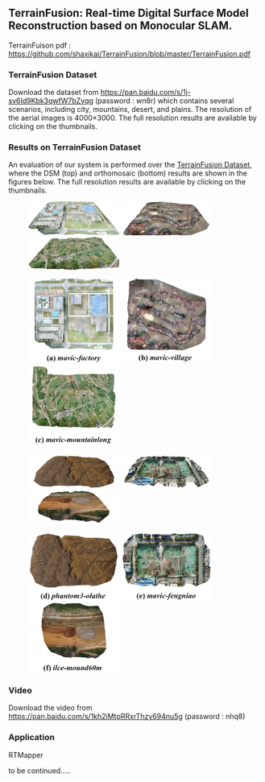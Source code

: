 ## TerrainFusion: Real-time Digital Surface Model Reconstruction based on Monocular SLAM.

TerrainFuison pdf : https://github.com/shaxikai/TerrainFusion/blob/master/TerrainFusion.pdf



### TerrainFusion Dataset

Download the dataset from https://pan.baidu.com/s/1j-sv6Id9Kbk3qwfW7bZvqg (password : wn8r) which contains several scenarios, including city, mountains, desert, and plains.  The resolution of the aerial images is 4000×3000. The full resolution results are available by clicking on the thumbnails.



### Results on TerrainFusion Dataset

An evaluation of our system is performed over the [TerrainFusion Dataset](http://XXX.com), where the DSM (top) and orthomosaic (bottom) results are shown in the figures below. The full resolution results are available by clicking on the thumbnails.



<figure>
    <a href="./images/DSMfactory-side.png">
        <img src="./images/factory_s.png" width="180"/></a>
    <a href="./images/DSMvillage-side.png">
        <img src="./images/village_s.png" width="180"/></a>
    <a href="./images/DSMmountainlong-side.png">
    	<img src="./images/mountain_s.png" width="180"/></a>
</figure>

<figure>
    <a href="./images/DSMfactory-up.png">
        <img src="./images/factory_up.png" width="180"/></a>
    <a href="./images/DSMvillage-up.png">
    	<img src="./images/village_u.png" width="180"/></a>
    <a href="./images/DSMmountainlong-up.png">
    	<img src="./images/mountain_u.png" width="180"/></a>
</figure>



<figure class="3">
    <a href="./images/DSMshamo-side.png">
        <img src="./images/shamo_s.png" width="180"/></a>
    <a href="./images/DSMfengniao-side.png">
        <img src="./images/fengniao_s.png" width="180"/></a>
    <a href="./images/DSMmound60-side.png">
        <img src="./images/moun60_s.png" width="180"/></a>
</figure>


<figure>
    <a href="./images/DSMshamo-up.png">
        <img src="./images/shamo_u.png" width="180"/></a>
    <a href="./images/DSMfengniao-up.png">
        <img src="./images/fengniao_u.png" width="180"></a>
    <a href="./images/DSMmound60s-up.png">
        <img src="./images/moun60_u.png" width="180"/></a>
</figure>


### Video

Download the video from https://pan.baidu.com/s/1kh2iMtpRRxrThzy694nu5g (password : nhq8) 



### Application

RTMapper

to be continued.....